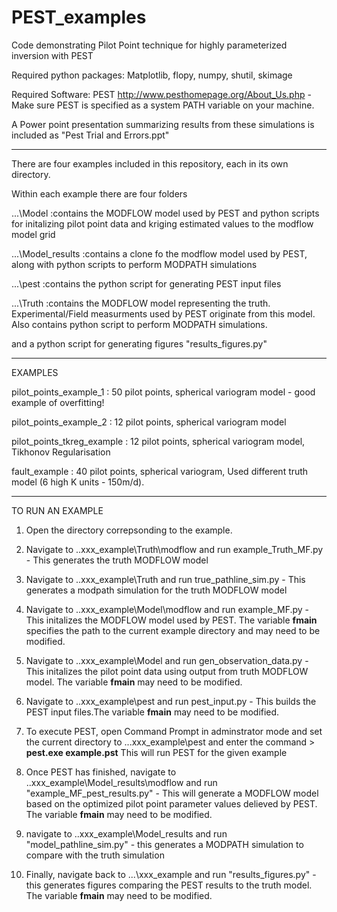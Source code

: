 # PEST_examples
Code demonstrating Pilot Point technique for highly parameterized inversion with PEST  

Required python packages: Matplotlib, flopy, numpy, shutil, skimage

Required Software: PEST http://www.pesthomepage.org/About_Us.php - Make sure PEST is specified as a system PATH variable on your machine.

A Power point presentation summarizing results from these simulations is included as "Pest Trial and Errors.ppt" 
______________________________________________________________________________________________________________
There are four examples included in this repository, each in its own directory. 

Within each example there are four folders 

...\Model  :contains the MODFLOW model used by PEST and python scripts for initalizing pilot point data and kriging estimated values to the modflow model grid

...\Model_results :contains a clone fo the modflow model used by PEST, along with python scripts to perform MODPATH simulations 

...\pest  :contains the python script for generating PEST input files 

...\Truth :contains the MODFLOW model representing the truth. Experimental/Field measurments used by PEST originate from this model. Also contains python script to perform MODPATH simulations. 

and a python script for generating figures "results_figures.py"
_________________________________________________________________________________________________________________
EXAMPLES 

pilot_points_example_1     : 50 pilot points, spherical variogram model - good example of overfitting!

pilot_points_example_2     : 12 pilot points, spherical variogram model

pilot_points_tkreg_example : 12 pilot points, spherical variogram model, Tikhonov Regularisation

fault_example              : 40 pilot points, spherical variogram, Used different truth model (6 high K units - 150m/d). 

_________________________________________________________________________________________________________________
TO RUN AN EXAMPLE

1) Open the directory correpsonding to the example. 

2) Navigate to ..xxx_example\Truth\modflow and run  example_Truth_MF.py - This generates the truth MODFLOW model

3) Navigate to ..xxx_example\Truth and run  true_pathline_sim.py - This generates a modpath simulation for the truth MODFLOW model

4) Navigate to ..xxx_example\Model\modflow and run example_MF.py -  This initalizes the MODFLOW model used by PEST. The variable **fmain** specifies the path to the current example directory and may need to be modified.  

5) Navigate to ..xxx_example\Model and run  gen_observation_data.py - This initalizes the pilot point data using output from truth MODFLOW model. The variable **fmain** may need to be modified.  

6) Navigate to ..xxx_example\pest and run  pest_input.py - This builds the PEST input files.The variable **fmain** may need to be modified.  

7) To execute PEST, open Command Prompt in adminstrator mode and set the current directory to ...xxx_example\pest and enter the command 
            > **pest.exe example.pst** 
   This will run PEST for the given example
 
 8) Once PEST has finished, navigate to ..xxx_example\Model_results\modflow and run "example_MF_pest_results.py" - This will generate a MODFLOW model based on the optimized pilot point parameter values delieved by PEST. The variable **fmain** may need to be modified.
 
 9) navigate to ..xxx_example\Model_results and run "model_pathline_sim.py" - this generates a MODPATH simulation to compare with the truth simulation 

10) Finally, navigate back to ...\xxx_example and run "results_figures.py" - this generates figures comparing the PEST results to the truth model. The variable **fmain** may need to be modified.


 
 


